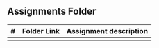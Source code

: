 ## Assignments Folder

|   #   | Folder Link | Assignment description |
| :---: | ----------- | ---------------------- |
|       |             |                        |
